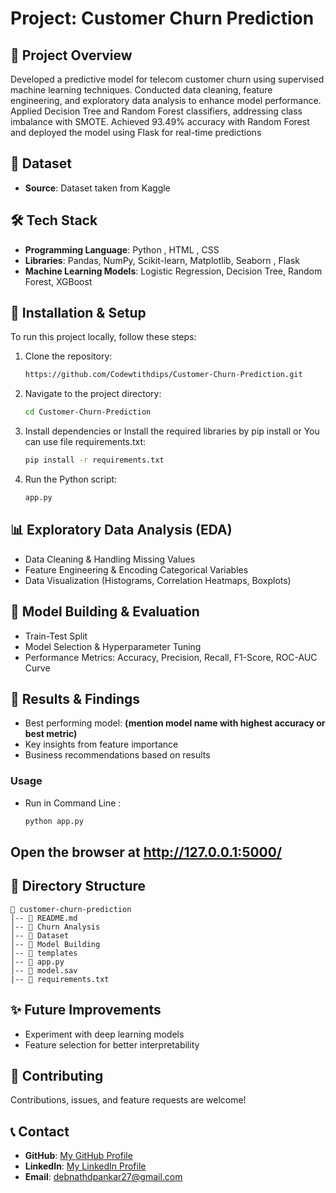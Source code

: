 # Project: Customer Churn Prediction

## 📌 Project Overview
Developed a predictive model for telecom customer churn using supervised machine learning techniques. Conducted data cleaning, feature engineering, and exploratory data analysis to enhance model performance. Applied Decision Tree and Random Forest classifiers, addressing class imbalance with SMOTE. Achieved 93.49% accuracy with Random Forest and deployed the model using Flask for real-time predictions

## 📂 Dataset
- **Source**: Dataset taken from Kaggle 


## 🛠️ Tech Stack
- **Programming Language**: Python , HTML , CSS
- **Libraries**: Pandas, NumPy, Scikit-learn, Matplotlib, Seaborn , Flask
- **Machine Learning Models**: Logistic Regression, Decision Tree, Random Forest, XGBoost

## 🚀 Installation & Setup
To run this project locally, follow these steps:

1. Clone the repository:
   ```bash
   https://github.com/Codewtithdips/Customer-Churn-Prediction.git
   ```
2. Navigate to the project directory:
   ```bash
   cd Customer-Churn-Prediction
   ```
3. Install dependencies or Install the required libraries by pip install or You can use file requirements.txt:
   ```bash
   pip install -r requirements.txt
   ```
4. Run the Python script:
   ```bash
   app.py
   ```

## 📊 Exploratory Data Analysis (EDA)
- Data Cleaning & Handling Missing Values
- Feature Engineering & Encoding Categorical Variables
- Data Visualization (Histograms, Correlation Heatmaps, Boxplots)

## 🤖 Model Building & Evaluation
- Train-Test Split
- Model Selection & Hyperparameter Tuning
- Performance Metrics: Accuracy, Precision, Recall, F1-Score, ROC-AUC Curve

## 📌 Results & Findings
- Best performing model: **(mention model name with highest accuracy or best metric)**
- Key insights from feature importance
- Business recommendations based on results


### Usage 

- Run in Command Line :
  ```bash
  python app.py
  ```

## Open the browser at http://127.0.0.1:5000/
  

## 📁 Directory Structure
```
📂 customer-churn-prediction
│-- 📄 README.md
│-- 📂 Churn Analysis
│-- 📂 Dataset
│-- 📂 Model Building
│-- 📂 templates
│-- 📄 app.py
│-- 📄 model.sav
|-- 📄 requirements.txt
```

## ✨ Future Improvements
- Experiment with deep learning models
- Feature selection for better interpretability




## 🤝 Contributing
Contributions, issues, and feature requests are welcome!

## 📞 Contact
- **GitHub**: [My GitHub Profile](https://github.com/Codewtithdips)
- **LinkedIn**: [My LinkedIn Profile](https://www.linkedin.com/in/dipankardebnath-/)
- **Email**: debnathdpankar27@gmail.com
